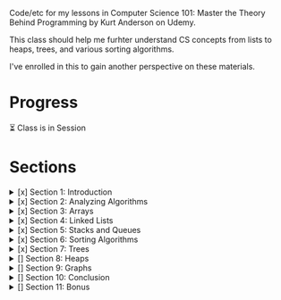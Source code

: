 Code/etc for my lessons in Computer Science 101: Master the Theory Behind Programming by Kurt Anderson on Udemy.

This class should help me furhter understand CS concepts from lists to heaps, trees, and various sorting algorithms. 

I've enrolled in this to gain another perspective on these materials.

# Progress
:hourglass_flowing_sand: Class is in Session

# Sections
<details>
<summary>[x] Section 1: Introduction</summary>

- [x] 1. Introduction
- [x] 2. Binary Number Introduction
- [x] 3. Binary Deca Number Conversion
- [x] 4. Binary Number System Notes
</details>

<details>
<summary>[x] Section 2: Analyzing Algorithms</summary>

- [x] 5. All Notes
- [x] 6. Introduction to Time-Complexity
- [x] 7. Math Refresher: Logarithmic Functions
- [x] 8. Math Refresher: Factorial Functions
- [x] 9. Math Refresher: Algebraic Expressions
- [x] 10. Math Refresher Notes
- [x] 11. n-notation Introduction
- [x] 12. n-notation Scaling
- [x] 13. n-notation Example
- [x] 14. Big O Notation
- [x] 15. n-Notation Notes
- [x] Quiz 2: Big O Notation Quiz
- [x] 16. Big O Real-World Example
</details>

<details>
<summary>[x] Section 3: Arrays</summary>

- [x] 17. How is Data Stored?
- [x] 18. Fixed Array Introduction
- [x] 19. Fixed Array Run Times
- [x] 20. Binary Search Algorithm (Fixed Array Sorted Search)
- [x] 21. Fixed Array Notes
- [x] 22. Circular Arrays
- [x] 23. Dynamic Arrays
- [x] 24. O(1) Approximation
- [x] 25. Circular and Dynamic Array Notes
- [x] 26. Array Review
- [x] 27. Array Real World Examples
- [x] Quiz 3: Array Quiz
</details>

<details>
<summary>[x] Section 4: Linked Lists</summary>

- [x] 28. Nodes
- [x] 29. Singly Linked List
- [x] 30. Linked List Run Times
- [x] 31. Singly-Linked List Notes
- [x] 32. Doubly Linked Lists
- [x] 33. Tail Pointers
- [x] 34. Doubly-Linked List and Tail Pointer Notes
- [x] 35. Linked List Real World Examples
- [x] 36. Linked List Review
- [x] Quiz 4: Linked Lists
</details>

<details>
<summary>[x] Section 5: Stacks and Queues</summary>

- [x] 37. Stacks
- [x] 38. Stack Examples
- [x] 39. Stack Notes
- [x] 40. Queues
- [x] 41. Queue Examples
- [x] 42. Queue Notes
- [x] 43. Queue and Stack Run Times
- [x] 44. Stack and Queue Real World Examples
- [x] Quiz 5: Stacks and Queues Quiz
- [x] 45. Stacks and Queues Quiz Explanation
</details>

<details>
<summary>[x] Section 6: Sorting Algorithms</summary>

- [x] 46. Introduction to Sorting Algorithms
- [x] 47. Bubble Sort
- [x] 48. Bubble Sort Notes
- [x] 49. Selection Sort
- [x] 50. Selection Sort Notes
- [x] Quiz 6: Bubble Sort and Selection Sort Quiz
- [x] 51. Insertion Sort
- [x] 52. Insertion Sort Notes
- [x] 53. Quick Sort
- [x] 54. Quick Sort Run Time
- [x] 55. Quick Sort Notes
- [x] Quiz 7: Insertion Sort and Quick Sort Quiz
- [x] 56. Merge Sort
- [x] 57. Merge Sort Run Times
- [x] 58. Merge Sort Notes
- [x] 59. Stable vs NonStable
- [x] 60. Stable Vs NonStable Notes
- [x] Quiz 8: Merge Sort and Stability Quiz
- [x] 61. Sorting Algorithm Real World Examples
</details>

<details>
<summary>[x] Section 7: Trees</summary>

- [x] 62. Trees
- [x] 63. Binary Search Trees
- [x] 64. Binary Search Tree Run Times
- [x] 65. Tree Notes
- [x] Quiz 9: Tree Quiz
- [x] 66. Tree Traversals
- [x] 67. Tree Real World Example
</details>

<details>
<summary>[] Section 8: Heaps</summary>

- [ ] 68. Heaps Introduction
- [ ] 69. Heap Analysis
- [ ] 70. Heaps Real World Examples
- [ ] 71. Heap Notes
</details>

<details>
<summary>[] Section 9: Graphs</summary>

- [ ] 72. Introduction to Graphs
- [ ] 73. Basic Types of Graphs
- [ ] 74. Graph Terminology
- [ ] 75. Graph Terminology Summary
- [ ] 76. Depth First Search
- [ ] 77. Breadth First Search
- [ ] 78. BFS and DFS Run Times
</details>

<details>
<summary>[] Section 10: Conclusion</summary>

- [ ] 79. Thank You!
</details>

<details>
<summary>[] Section 11: Bonus</summary>

- [ ] 80. Binary to Hex and Back
- [ ] 81. Decimal to Hex and Back
- [ ] 82. Find Max Timing Problem
- [ ] 83. Bonus Lecture
</details>
